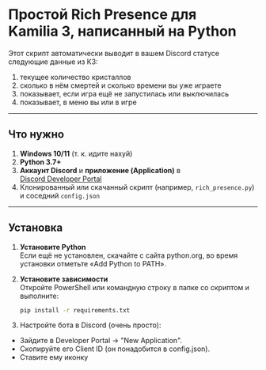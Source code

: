 Простой Rich Presence для Kamilia 3, написанный на Python
========================================================

Этот скрипт автоматически выводит в вашем Discord статусе следующие данные из К3:
1) текущее количество кристаллов
2) сколько в нём смертей и сколько времени вы уже играете
3) показывает, если игра ещё не запустилась или выключилась  
4) показывает, в меню вы или в игре
---

## Что нужно

1. **Windows 10/11** (т. к. идите нахуй)  
2. **Python 3.7+**  
3. **Аккаунт Discord** и **приложение (Application)** в [Discord Developer Portal](https://discord.com/developers/applications)  
4. Клонированный или скачанный скрипт (например, `rich_presence.py`) и соседний `config.json`  

---

## Установка

1. **Установите Python**  
   Если ещё не установлен, скачайте с сайта python.org, во время установки отметьте «Add Python to PATH».

2. **Установите зависимости**  
   Откройте PowerShell или командную строку в папке со скриптом и выполните:
   ```bash
   pip install -r requirements.txt
   ```
3. Настройте бота в Discord (очень просто):
- Зайдите в Developer Portal → "New Application".
- Скопируйте его Client ID (он понадобится в config.json).
- Ставите ему иконку
